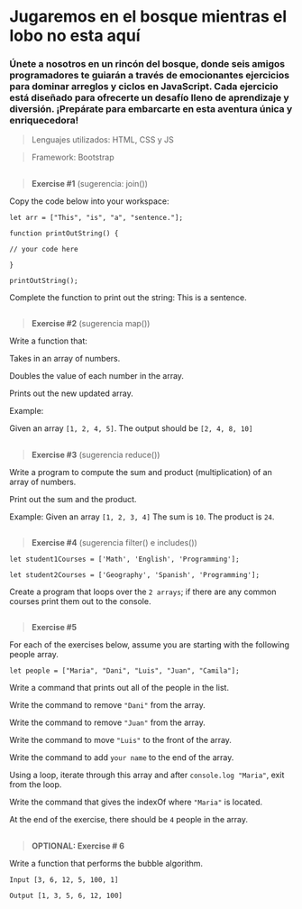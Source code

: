 # Jugaremos en el bosque mientras el lobo no esta aquí

### Únete a nosotros en un rincón del bosque, donde seis amigos programadores te guiarán a través de emocionantes ejercicios para dominar arreglos y ciclos en JavaScript. Cada ejercicio está diseñado para ofrecerte un desafío lleno de aprendizaje y diversión. ¡Prepárate para embarcarte en esta aventura única y enriquecedora!

>Lenguajes utilizados: HTML, CSS y JS

>Framework: Bootstrap

##

> **Exercise #1** (sugerencia: join())

Copy the code below into your workspace:

```let arr = ["This", "is", "a", "sentence."];```

```function printOutString() {```

  ```// your code here```
  
```}```

```printOutString();```

Complete the function to print out the string: This is a sentence.

##

> **Exercise #2** (sugerencia map())

Write a function that:

Takes in an array of numbers.

Doubles the value of each number in the array.

Prints out the new updated array.

Example: 

Given an array ```[1, 2, 4, 5]```. The output should be ```[2, 4, 8, 10]```

##

> **Exercise #3** (sugerencia reduce())

Write a program to compute the sum and product (multiplication) of an array of numbers.

Print out the sum and the product.

Example: Given an array ```[1, 2, 3, 4]``` The sum is ```10```. The product is ```24```.

##

> **Exercise #4** (sugerencia filter() e includes())

```let student1Courses = ['Math', 'English', 'Programming'];```

```let student2Courses = ['Geography', 'Spanish', 'Programming'];```

Create a program that loops over the ```2 arrays```; if there are any common courses print them out to the console.

##

> **Exercise #5**

For each of the exercises below, assume you are starting with the following people array.

```let people = ["Maria", "Dani", "Luis", "Juan", "Camila"];```

Write a command that prints out all of the people in the list.

Write the command to remove ```"Dani"``` from the array.

Write the command to remove ```"Juan"``` from the array.

Write the command to move ```"Luis"``` to the front of the array.

Write the command to add ```your name``` to the end of the array.

Using a loop, iterate through this array and after ```console.log "Maria"```, exit from the loop.

Write the command that gives the indexOf where ```"Maria"``` is located.

At the end of the exercise, there should be ```4``` people in the array.

##

> **OPTIONAL: Exercise # 6**

Write a function that performs the bubble algorithm.

```Input [3, 6, 12, 5, 100, 1]```

```Output [1, 3, 5, 6, 12, 100]```

